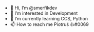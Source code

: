 - 👋 Hi, I’m @smerfikdev
- 👀 I’m interested in Development
- 🌱 I’m currently learning CCS, Python
- 📫 How to reach me Piotruś 👍#0069

<!---
smerfikdev/smerfikdev is a ✨ special ✨ repository because its `README.md` (this file) appears on your GitHub profile.
You can click the Preview link to take a look at your changes.
--->
